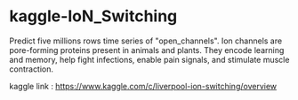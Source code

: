# kaggle-IoN_Switching
Predict five millions rows time series of "open_channels".
Ion channels are pore-forming proteins present in animals and plants. 
They encode learning and memory, help fight infections, enable pain signals, and stimulate muscle contraction. 

kaggle link : https://www.kaggle.com/c/liverpool-ion-switching/overview
